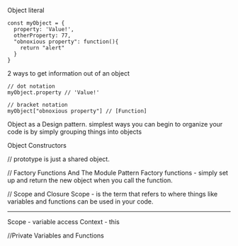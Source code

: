 Object literal

```
const myObject = {
  property: 'Value!',
  otherProperty: 77,
  "obnoxious property": function(){
    return "alert"
  }
}
```

2 ways to get information out of an object

```
// dot notation
myObject.property // 'Value!'

// bracket notation
myObject["obnoxious property"] // [Function]

```

Object as a Design pattern.
simplest ways you can begin to organize your code is by simply grouping things into objects

Object Constructors

// prototype is just a shared object.

// Factory Functions And The Module Pattern
Factory functions - simply set up and return the new object when you call the function.

// Scope and Closure
Scope - is the term that refers to where things like variables and functions can be used in your code.

---

Scope - variable access
Context - this


//Private Variables and Functions